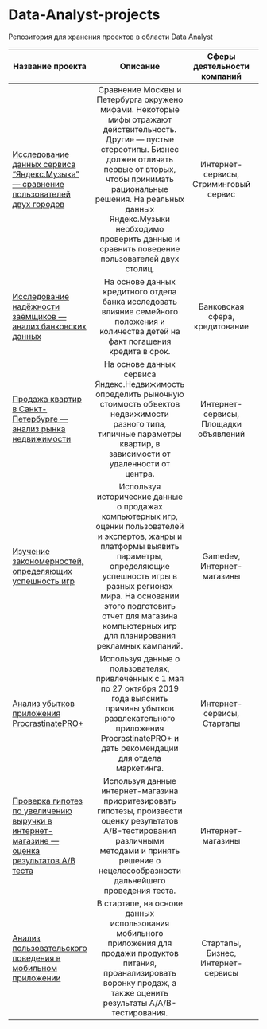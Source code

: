 # Data-Analyst-projects
Репозитория для хранения проектов в области Data Analyst

| Название проекта  |	Описание|Сферы деятельности компаний|Навыки и инструменты|
|-------------------|:-------:|:-------------------------:|:------------------:|
|[Исследование данных сервиса “Яндекс.Музыка” — сравнение пользователей двух городов](https://github.com/Macharaits/Data-Analyst-projects/tree/main/Yandex_music)|Сравнение Москвы и Петербурга окружено мифами. Некоторые мифы отражают действительность. Другие — пустые стереотипы. Бизнес должен отличать первые от вторых, чтобы принимать рациональные решения. На реальных данных Яндекс.Музыки необходимо проверить данные и сравнить поведение пользователей двух столиц.|Интернет-сервисы, Стриминговый сервис|Python, Pandas|
|[Исследование надёжности заёмщиков — анализ банковских данных](https://github.com/Macharaits/Data-Analyst-projects/tree/main/Borrower_reliability)|На основе данных кредитного отдела банка исследовать влияние семейного положения и количества детей на факт погашения кредита в срок.|Банковская сфера, кредитование|Python, Pandas, Предобработка данных|
|[Продажа квартир в Санкт-Петербурге — анализ рынка недвижимости](https://github.com/Macharaits/Data-Analyst-projects/tree/main/Real_estate_in_spb)|На основе данных сервиса Яндекс.Недвижимость определить рыночную стоимость объектов недвижимости разного типа, типичные параметры квартир, в зависимости от удаленности от центра.|Интернет-сервисы, Площадки объявлений|Python, Pandas, Matplotlib, Исследовательский анализ данных, Визуализация данных, Предобработка данных|
|[Изучение закономерностей, определяющих успешность игр](https://github.com/Macharaits/Data-Analyst-projects/tree/main/Patterns_that_determine_the_success_of_games)|Используя исторические данные о продажах компьютерных игр, оценки пользователей и экспертов, жанры и платформы выявить параметры, определяющие успешность игры в разных регионах мира. На основании этого подготовить отчет для магазина компьютерных игр для планирования рекламных кампаний.|Gamedev, Интернет-магазины|Python, Pandas, Matplotlib, NumPy, SciPy, Seaborn, Предобработка данных, Исследовательский анализ данных, Описательная статистика, Проверка статистических гипотез|
|[Анализ убытков приложения ProcrastinatePRO+](https://github.com/Macharaits/Data-Analyst-projects/tree/main/Loss_analysis_of_the_ProcrastinatePRO%2B_application) | Используя данные о пользователях, привлечённых с 1 мая по 27 октября 2019 года выяснить причины убытков развлекательного приложения ProcrastinatePRO+ и дать рекомендации для отдела маркетинга.|Интернет-сервисы, Стартапы|Python, Pandas, Matplotlib, NumPy, Seaborn, DateTime, Когортный анализ, Юнит-экономика, Продуктовые метрики|
|[Проверка гипотез по увеличению выручки в интернет-магазине — оценка результатов A/B теста](https://github.com/Macharaits/Data-Analyst-projects/tree/main/AB_test)| Используя данные интернет-магазина приоритезировать гипотезы, произвести оценку результатов A/B-тестирования различными методами и принять решение о нецелесообразности дальнейшего проведения теста.|Интернет-магазины| Python, Pandas, Matplotlib, NumPy, SciPy, Math, DateTime, A/B-тестирование, Проверка статистических гипотез|
|[Анализ пользовательского поведения в мобильном приложении](https://github.com/Macharaits/Data-Analyst-projects/tree/main/Analysis_of_user_behavior_in_a_mobile_application)|В стартапе, на основе данных использования мобильного приложения для продажи продуктов питания, проанализировать воронку продаж, а также оценить результаты A/A/B-тестирования.| Стартапы, Бизнес, Интернет-сервисы| A/B-тестирование, Python, Pandas, Matplotlib, Seaborn, Plotly, Событийная аналитика, Продуктовые метрики, Проверка статистических гипотез, Визуализация данных|
